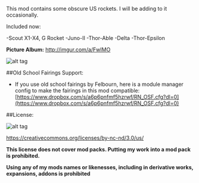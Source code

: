 This mod contains some obscure US rockets. I will be adding to it occasionally.

Included now:

-Scout X1-X4, G Rocket
-Juno-II
-Thor-Able
-Delta
-Thor-Epsilon

**Picture Album:** http://imgur.com/a/FwIMO

![alt tag](http://i.imgur.com/faOQg5U.png)

##Old School Fairings Support:
* If you use old school fairings by Felbourn, here is a module manager config to make the fairings in this mod compatible: [https://www.dropbox.com/s/a6p6pnfmf5hzrwf/RN_OSF.cfg?dl=0](https://www.dropbox.com/s/a6p6pnfmf5hzrwf/RN_OSF.cfg?dl=0)

##License:

![alt tag](https://licensebuttons.net/l/by-nc-nd/3.0/88x31.png)

https://creativecommons.org/licenses/by-nc-nd/3.0/us/


**This license does not cover mod packs. Putting my work into a mod pack is prohibited.**

**Using any of my mods names or likenesses, including in derivative works, expansions, addons is prohibited**
